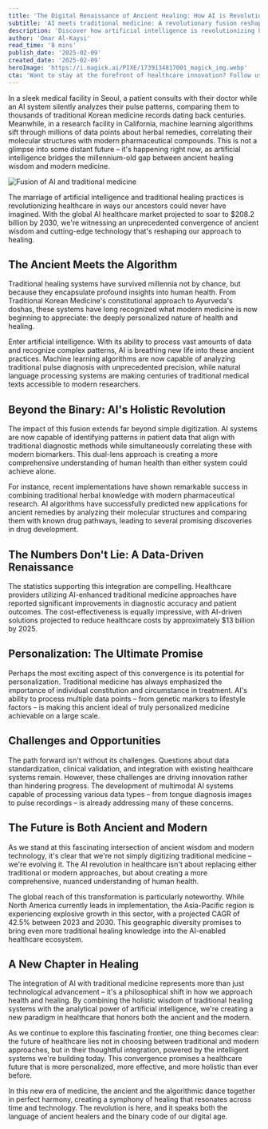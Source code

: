 ```yaml
---
title: 'The Digital Renaissance of Ancient Healing: How AI is Revolutionizing Holistic Healthcare'
subtitle: 'AI meets traditional medicine: A revolutionary fusion reshaping healthcare'
description: 'Discover how artificial intelligence is revolutionizing healthcare by bridging ancient healing practices with modern medicine. With the global AI healthcare market set to reach $208.2 billion by 2030, this unprecedented fusion of traditional wisdom and cutting-edge technology is creating a new paradigm in personalized, holistic healthcare.'
author: 'Omar Al-Kaysi'
read_time: '8 mins'
publish_date: '2025-02-09'
created_date: '2025-02-09'
heroImage: 'https://i.magick.ai/PIXE/1739134817001_magick_img.webp'
cta: 'Want to stay at the forefront of healthcare innovation? Follow us on LinkedIn for the latest insights on how AI is transforming traditional medicine and shaping the future of holistic healthcare.'
---
```


In a sleek medical facility in Seoul, a patient consults with their doctor while an AI system silently analyzes their pulse patterns, comparing them to thousands of traditional Korean medicine records dating back centuries. Meanwhile, in a research facility in California, machine learning algorithms sift through millions of data points about herbal remedies, correlating their molecular structures with modern pharmaceutical compounds. This is not a glimpse into some distant future – it's happening right now, as artificial intelligence bridges the millennium-old gap between ancient healing wisdom and modern medicine.

![Fusion of AI and traditional medicine](https://i.magick.ai/PIXE/1739134817004_magick_img.webp)

The marriage of artificial intelligence and traditional healing practices is revolutionizing healthcare in ways our ancestors could never have imagined. With the global AI healthcare market projected to soar to $208.2 billion by 2030, we're witnessing an unprecedented convergence of ancient wisdom and cutting-edge technology that's reshaping our approach to healing.

## The Ancient Meets the Algorithm

Traditional healing systems have survived millennia not by chance, but because they encapsulate profound insights into human health. From Traditional Korean Medicine's constitutional approach to Ayurveda's doshas, these systems have long recognized what modern medicine is now beginning to appreciate: the deeply personalized nature of health and healing.

Enter artificial intelligence. With its ability to process vast amounts of data and recognize complex patterns, AI is breathing new life into these ancient practices. Machine learning algorithms are now capable of analyzing traditional pulse diagnosis with unprecedented precision, while natural language processing systems are making centuries of traditional medical texts accessible to modern researchers.

## Beyond the Binary: AI's Holistic Revolution

The impact of this fusion extends far beyond simple digitization. AI systems are now capable of identifying patterns in patient data that align with traditional diagnostic methods while simultaneously correlating these with modern biomarkers. This dual-lens approach is creating a more comprehensive understanding of human health than either system could achieve alone.

For instance, recent implementations have shown remarkable success in combining traditional herbal knowledge with modern pharmaceutical research. AI algorithms have successfully predicted new applications for ancient remedies by analyzing their molecular structures and comparing them with known drug pathways, leading to several promising discoveries in drug development.

## The Numbers Don't Lie: A Data-Driven Renaissance

The statistics supporting this integration are compelling. Healthcare providers utilizing AI-enhanced traditional medicine approaches have reported significant improvements in diagnostic accuracy and patient outcomes. The cost-effectiveness is equally impressive, with AI-driven solutions projected to reduce healthcare costs by approximately $13 billion by 2025.

## Personalization: The Ultimate Promise

Perhaps the most exciting aspect of this convergence is its potential for personalization. Traditional medicine has always emphasized the importance of individual constitution and circumstance in treatment. AI's ability to process multiple data points – from genetic markers to lifestyle factors – is making this ancient ideal of truly personalized medicine achievable on a large scale.

## Challenges and Opportunities

The path forward isn't without its challenges. Questions about data standardization, clinical validation, and integration with existing healthcare systems remain. However, these challenges are driving innovation rather than hindering progress. The development of multimodal AI systems capable of processing various data types – from tongue diagnosis images to pulse recordings – is already addressing many of these concerns.

## The Future is Both Ancient and Modern

As we stand at this fascinating intersection of ancient wisdom and modern technology, it's clear that we're not simply digitizing traditional medicine – we're evolving it. The AI revolution in healthcare isn't about replacing either traditional or modern approaches, but about creating a more comprehensive, nuanced understanding of human health.

The global reach of this transformation is particularly noteworthy. While North America currently leads in implementation, the Asia-Pacific region is experiencing explosive growth in this sector, with a projected CAGR of 42.5% between 2023 and 2030. This geographic diversity promises to bring even more traditional healing knowledge into the AI-enabled healthcare ecosystem.

## A New Chapter in Healing

The integration of AI with traditional medicine represents more than just technological advancement – it's a philosophical shift in how we approach health and healing. By combining the holistic wisdom of traditional healing systems with the analytical power of artificial intelligence, we're creating a new paradigm in healthcare that honors both the ancient and the modern.

As we continue to explore this fascinating frontier, one thing becomes clear: the future of healthcare lies not in choosing between traditional and modern approaches, but in their thoughtful integration, powered by the intelligent systems we're building today. This convergence promises a healthcare future that is more personalized, more effective, and more holistic than ever before.

In this new era of medicine, the ancient and the algorithmic dance together in perfect harmony, creating a symphony of healing that resonates across time and technology. The revolution is here, and it speaks both the language of ancient healers and the binary code of our digital age.